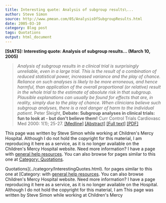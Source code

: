 ```yaml
---
title: Interesting quote: Analysis of subgroup results\...
author: Steve Simon
source: http://www.pmean.com/05/AnalysisOfSubgroupResults.html
date: 2005-03-10
category: Blog post
tags: Quotations
output: html_document
---
```

**[StATS]: Interesting quote: Analysis of subgroup
results\... (March 10, 2005)**

> *Analysis of subgroup results in a clinical trial is surprisingly
> unreliable, even in a large trial. This is the result of a combination
> of reduced statistical power, increased variance and the play of
> chance. Reliance on such analyses is likely to be more erroneous, and
> hence harmful, than application of the overall proportional (or
> relative) result in the whole trial to the estimate of absolute risk
> in that subgroup. Plausible explanations can usually be found for
> effects that are, in reality, simply due to the play of chance. When
> clinicians believe such subgroup analyses, there is a real danger of
> harm to the individual patient.* Peter Sleight, **Debate: Subgroup
> analyses in clinical trials: fun to look at - but don\'t believe
> them!** Curr Control Trials Cardiovasc Med 2000: 1(1); 25-27.
> [\[Medline\]](http://www.ncbi.nlm.nih.gov/entrez/query.fcgi?cmd=Retrieve&db=PubMed&list_uids=11714402&dopt=Abstract)
> [\[Abstract\]](http://cvm.controlled-trials.com/content/1/1/25/abstract)
> [\[Full text\]](http://cvm.controlled-trials.com/content/1/1/25)
> [\[PDF\]](http://cvm.controlled-trials.com/content/pdf/cvm-1-1-025.pdf)

This page was written by Steve Simon while working at Children\'s Mercy
Hospital. Although I do not hold the copyright for this material, I am
reproducing it here as a service, as it is no longer available on the
Children\'s Mercy Hospital website. Need more information? I have a page
with [general help resources](../GeneralHelp.html). You can also browse
for pages similar to this one at [Category:
Quotations](../category/InterestingQuotes.html).
<!---More--->
Quotations](../category/InterestingQuotes.html).
for pages similar to this one at [Category:
with [general help resources](../GeneralHelp.html). You can also browse
Children\'s Mercy Hospital website. Need more information? I have a page
reproducing it here as a service, as it is no longer available on the
Hospital. Although I do not hold the copyright for this material, I am
This page was written by Steve Simon while working at Children\'s Mercy

<!---Do not use
**[StATS]: Interesting quote: Analysis of subgroup
This page was written by Steve Simon while working at Children\'s Mercy
Hospital. Although I do not hold the copyright for this material, I am
reproducing it here as a service, as it is no longer available on the
Children\'s Mercy Hospital website. Need more information? I have a page
with [general help resources](../GeneralHelp.html). You can also browse
for pages similar to this one at [Category:
Quotations](../category/InterestingQuotes.html).
--->


